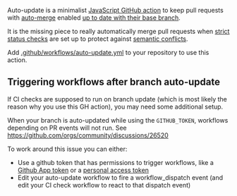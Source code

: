 Auto-update is a minimalist [JavaScript GitHub action](https://help.github.com/en/articles/about-actions#javascript-actions) to keep pull requests with [auto-merge](https://docs.github.com/en/free-pro-team@latest/github/collaborating-with-issues-and-pull-requests/automatically-merging-a-pull-request) enabled [up to date with their base branch](https://developer.github.com/changes/2019-05-29-update-branch-api/).

It is the missing piece to really automatically merge pull requests when [strict status checks](https://help.github.com/en/articles/types-of-required-status-checks) are set up to protect against [semantic conflicts](https://bors.tech/essay/2017/02/02/pitch/).

Add [.github/workflows/auto-update.yml](.github/workflows/auto-update.yml) to your repository to use this action.

## Triggering workflows after branch auto-update
If CI checks are supposed to run on branch update (which is most likely the reason why you use this GH action), you may need some additional setup.

When your branch is auto-updated while using the `GITHUB_TOKEN`, workflows depending on PR events will not run. See https://github.com/orgs/community/discussions/26520

To work around this issue you can either:
- Use a github token that has permissions to trigger workflows, like a [Github App token](https://github.com/tibdex/github-app-token#github-app-token) or a [personal access token](https://docs.github.com/en/authentication/keeping-your-account-and-data-secure/creating-a-personal-access-token)
- Edit your auto-update workflow to fire a workflow_dispatch event (and edit your CI check workflow to react to that dispatch event)
